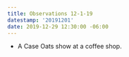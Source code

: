 ```yaml
---
title: Observations 12-1-19
datestamp: '20191201'
date: 2019-12-29 12:30:00 -06:00
---
```


- A Case Oats show at a coffee shop.
